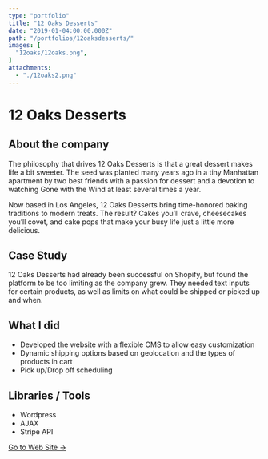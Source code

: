 ```yaml
---
type: "portfolio"
title: "12 Oaks Desserts"
date: "2019-01-04:00:00.000Z"
path: "/portfolios/12oaksdesserts/"
images: [
  "12oaks/12oaks.png",
]
attachments:
  - "./12oaks2.png"
---
```

# 12 Oaks Desserts

## About the company
The philosophy that drives 12 Oaks Desserts is that a great dessert makes life a bit sweeter. The seed was planted many years ago in a tiny Manhattan apartment by two best friends with a passion for dessert and a devotion to watching Gone with the Wind at least several times a year.

Now based in Los Angeles, 12 Oaks Desserts bring time-honored baking traditions to modern treats. The result? Cakes you’ll crave, cheesecakes you’ll covet, and cake pops that make your busy life just a little more delicious.

## Case Study
12 Oaks Desserts had already been successful on Shopify, but found the platform to be too limiting as the company grew. They needed text inputs for certain products, as well as limits on what could be shipped or picked up and when.

## What I did
- Developed the website with a flexible CMS to allow easy customization
- Dynamic shipping options based on geolocation and the types of products in cart
- Pick up/Drop off scheduling

## Libraries / Tools
- Wordpress
- AJAX
- Stripe API

[Go to Web Site →](https://www.12oaksdesserts.com/)
